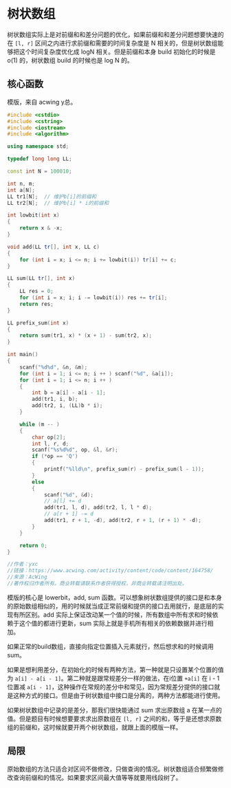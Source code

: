# 树状数组

树状数组实际上是对前缀和和差分问题的优化，如果前缀和和差分问题想要快速的在 `[l, r]` 区间之内进行求前缀和需要的时间复杂度是 N 相关的，但是树状数组能够把这个时间复杂度优化成 logN 相关。但是前缀和本身 build 初始化的时候是 o(1) 的，树状数组 build 的时候也是 log N 的。

## 核心函数

模版，来自 acwing y总。

```cpp
#include <cstdio>
#include <cstring>
#include <iostream>
#include <algorithm>

using namespace std;

typedef long long LL;

const int N = 100010;

int n, m;
int a[N];
LL tr1[N];  // 维护b[i]的前缀和
LL tr2[N];  // 维护b[i] * i的前缀和

int lowbit(int x)
{
    return x & -x;
}

void add(LL tr[], int x, LL c)
{
    for (int i = x; i <= n; i += lowbit(i)) tr[i] += c;
}

LL sum(LL tr[], int x)
{
    LL res = 0;
    for (int i = x; i; i -= lowbit(i)) res += tr[i];
    return res;
}

LL prefix_sum(int x)
{
    return sum(tr1, x) * (x + 1) - sum(tr2, x);
}

int main()
{
    scanf("%d%d", &n, &m);
    for (int i = 1; i <= n; i ++ ) scanf("%d", &a[i]);
    for (int i = 1; i <= n; i ++ )
    {
        int b = a[i] - a[i - 1];
        add(tr1, i, b);
        add(tr2, i, (LL)b * i);
    }

    while (m -- )
    {
        char op[2];
        int l, r, d;
        scanf("%s%d%d", op, &l, &r);
        if (*op == 'Q')
        {
            printf("%lld\n", prefix_sum(r) - prefix_sum(l - 1));
        }
        else
        {
            scanf("%d", &d);
            // a[l] += d
            add(tr1, l, d), add(tr2, l, l * d);
            // a[r + 1] -= d
            add(tr1, r + 1, -d), add(tr2, r + 1, (r + 1) * -d);
        }
    }

    return 0;
}

//作者：yxc
//链接：https://www.acwing.com/activity/content/code/content/164758/
//来源：AcWing
//著作权归作者所有。商业转载请联系作者获得授权，非商业转载请注明出处。
```

模版的核心是 lowerbit，add, sum 函数。可以想象树状数组提供的接口是和本身的原始数组相似的，用的时候就当成正常前缀和提供的接口去用就行，是底层的实现有所区别。add 实际上保证改动某一个值的时候，所有数组中所有求和时候依赖于这个值的都进行更新，sum 实际上就是手机所有相关的依赖数据并进行相加。

如果正常的build数组，直接向指定位置插入元素就行，然后想求和的时候调用 sum。

如果是想利用差分，在初始化的时候有两种方法，第一种就是只设置某个位置的值为 `a[i] - a[i - 1]`。第二种就是跟常规差分一样的做法，在i位置 `+a[i]` 在 i - 1 位置减 `a[i - 1]`，这种操作在常规的差分中和常见，因为常规差分提供的接口就是这种方式的接口。但是由于树状数组中接口是分离的，两种方法都能进行使用。

如果树状数组中记录的是差分，那我们很快能通过 sum 求出原数组 a 在某一点的值。但是题目有时候想要要求求出原数组在 `[l, r]` 之间的和，等于是还想求原数组的前缀和，这时候就要开两个树状数组，就跟上面的模版一样。

## 局限

原始数组的方法只适合对区间不做修改，只做查询的情况。树状数组适合频繁做修改查询前缀和的情况。如果要求区间最大值等等就要用线段树了。
